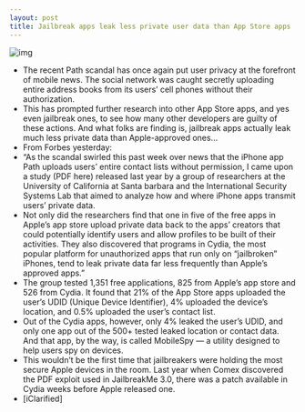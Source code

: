 ```yaml
---
layout: post
title: Jailbreak apps leak less private user data than App Store apps
---
```

![img](http://media.idownloadblog.com/wp-content/uploads/2012/02/path.jpg)
* The recent Path scandal has once again put user privacy at the forefront of mobile news. The social network was caught secretly uploading entire address books from its users’ cell phones without their authorization.
* This has prompted further research into other App Store apps, and yes even jailbreak ones, to see how many other developers are guilty of these actions. And what folks are finding is, jailbreak apps actually leak much less private data than Apple-approved ones…
* From Forbes yesterday:
* “As the scandal swirled this past week over news that the iPhone app Path uploads users’ entire contact lists without permission, I came upon a study (PDF here) released last year by a group of researchers at the University of California at Santa barbara and the International Security Systems Lab that aimed to analyze how and where iPhone apps transmit users’ private data.
* Not only did the researchers find that one in five of the free apps in Apple’s app store upload private data back to the apps’ creators that could potentially identify users and allow profiles to be built of their activities. They also discovered that programs in Cydia, the most popular platform for unauthorized apps that run only on “jailbroken” iPhones, tend to leak private data far less frequently than Apple’s approved apps.”
* The group tested 1,351 free applications, 825 from Apple’s app store and 526 from Cydia. It found that 21% of the App Store apps uploaded the user’s UDID (Unique Device Identifier), 4% uploaded the device’s location, and 0.5% uploaded the user’s contact list.
* Out of the Cydia apps, however, only 4% leaked the user’s UDID, and only one app out of the 500+ tested leaked location or contact data. And that app, by the way, is called MobileSpy — a utility designed to help users spy on devices.
* This wouldn’t be the first time that jailbreakers were holding the most secure Apple devices in the room. Last year when Comex discovered the PDF exploit used in JailbreakMe 3.0, there was a patch available in Cydia weeks before Apple released one.
* [iClarified]

